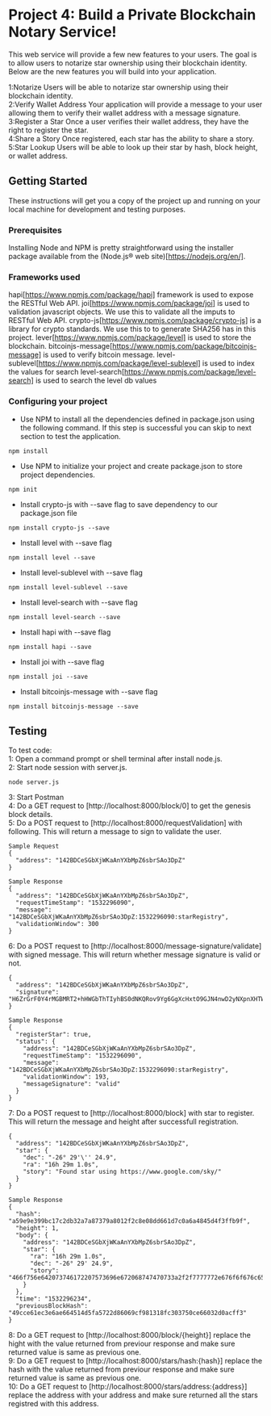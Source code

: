 # Project 4: Build a Private Blockchain Notary Service!

This web service will provide a few new features to your users. The goal is to allow users to notarize star ownership using their blockchain identity. Below are the new features you will build into your application.

1:Notarize	Users will be able to notarize star ownership using their blockchain identity.  
2:Verify Wallet Address	Your application will provide a message to your user allowing them to verify their wallet address with a message signature.  
3:Register a Star	Once a user verifies their wallet address, they have the right to register the star.  
4:Share a Story	Once registered, each star has the ability to share a story.  
5:Star Lookup	Users will be able to look up their star by hash, block height, or wallet address.

## Getting Started

These instructions will get you a copy of the project up and running on your local machine for development and testing purposes.

### Prerequisites

Installing Node and NPM is pretty straightforward using the installer package available from the (Node.js® web site)[https://nodejs.org/en/].

### Frameworks used

hapi[https://www.npmjs.com/package/hapi] framework is used to expose the RESTful Web API.
joi[https://www.npmjs.com/package/joi] is used to validation javascript objects. We use this to validate all the imputs to RESTful Web API.
crypto-js[https://www.npmjs.com/package/crypto-js] is a library for crypto standards. We use this to to generate SHA256 has in this project.
lever[https://www.npmjs.com/package/level] is used to store the blockchain.
bitcoinjs-message[https://www.npmjs.com/package/bitcoinjs-message] is used to verify bitcoin message.
level-sublevel[https://www.npmjs.com/package/level-sublevel] is used to index the values for search
level-search[https://www.npmjs.com/package/level-search] is used to search the level db values

### Configuring your project

- Use NPM to install all the dependencies defined in package.json using the following command. If this step is successful you can skip to next section to test the application.
```
npm install
```
- Use NPM to initialize your project and create package.json to store project dependencies.
```
npm init
```
- Install crypto-js with --save flag to save dependency to our package.json file
```
npm install crypto-js --save
```
- Install level with --save flag
```
npm install level --save
```
- Install level-sublevel with --save flag
```
npm install level-sublevel --save
```
- Install level-search with --save flag
```
npm install level-search --save
```
- Install hapi with --save flag
```
npm install hapi --save
```
- Install joi with --save flag
```
npm install joi --save
```
- Install bitcoinjs-message with --save flag
```
npm install bitcoinjs-message --save
```

## Testing

To test code:  
1: Open a command prompt or shell terminal after install node.js.  
2: Start node session with server.js.
```
node server.js
```
3: Start Postman  
4: Do a GET request to [http://localhost:8000/block/0] to get the genesis block details.  
5: Do a POST request to [http://localhost:8000/requestValidation] with following. This will return a message to sign to validate the user.
```
Sample Request
{
  "address": "142BDCeSGbXjWKaAnYXbMpZ6sbrSAo3DpZ"
}

Sample Response
{
  "address": "142BDCeSGbXjWKaAnYXbMpZ6sbrSAo3DpZ",
  "requestTimeStamp": "1532296090",
  "message": "142BDCeSGbXjWKaAnYXbMpZ6sbrSAo3DpZ:1532296090:starRegistry",
  "validationWindow": 300
}
```
6: Do a POST request to [http://localhost:8000/message-signature/validate] with signed message. This will return whether message signature is valid or not.
```
{
  "address": "142BDCeSGbXjWKaAnYXbMpZ6sbrSAo3DpZ",
  "signature": "H6ZrGrF0Y4rMGBMRT2+hHWGbThTIyhBS0dNKQRov9Yg6GgXcHxtO9GJN4nwD2yNXpnXHTWU9i+qdw5vpsooryLU="
}

Sample Response
{
  "registerStar": true,
  "status": {
    "address": "142BDCeSGbXjWKaAnYXbMpZ6sbrSAo3DpZ",
    "requestTimeStamp": "1532296090",
    "message": "142BDCeSGbXjWKaAnYXbMpZ6sbrSAo3DpZ:1532296090:starRegistry",
    "validationWindow": 193,
    "messageSignature": "valid"
  }
}
```
7: Do a POST request to [http://localhost:8000/block] with star to register. This will return the message and height after successfull registration.
```
{
  "address": "142BDCeSGbXjWKaAnYXbMpZ6sbrSAo3DpZ",
  "star": {
    "dec": "-26° 29'\'' 24.9",
    "ra": "16h 29m 1.0s",
    "story": "Found star using https://www.google.com/sky/"
  }
}

Sample Response
{
  "hash": "a59e9e399bc17c2db32a7a87379a8012f2c8e08dd661d7c0a6a4845d4f3ffb9f",
  "height": 1,
  "body": {
    "address": "142BDCeSGbXjWKaAnYXbMpZ6sbrSAo3DpZ",
    "star": {
      "ra": "16h 29m 1.0s",
      "dec": "-26° 29' 24.9",
      "story": "466f756e642073746172207573696e672068747470733a2f2f7777772e676f6f676c652e636f6d2f736b792f"
    }
  },
  "time": "1532296234",
  "previousBlockHash": "49cce61ec3e6ae664514d5fa5722d86069cf981318fc303750ce66032d0acff3"
}
```
8: Do a GET request to [http://localhost:8000/block/{height}] replace the hight with the value returned from previour response and make sure returned value is same as previous one.  
9: Do a GET request to [http://localhost:8000/stars/hash:{hash}] replace the hash with the value returned from previour response and make sure returned value is same as previous one.  
10: Do a GET request to [http://localhost:8000/stars/address:{address}] replace the address with your address and make sure returned all the stars registred with this address.
